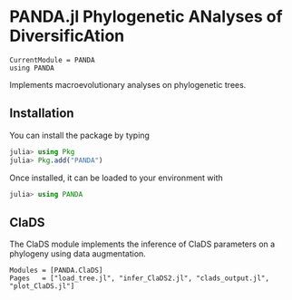 # PANDA.jl    Phylogenetic ANalyses of DiversificAtion

```@meta
CurrentModule = PANDA
using PANDA
```

Implements macroevolutionary analyses on phylogenetic trees.

## Installation

You can install the package by typing

```julia
julia> using Pkg
julia> Pkg.add("PANDA")
```

Once installed, it can be loaded to your environment with

```julia
julia> using PANDA
```

## ClaDS

The ClaDS module implements the inference of ClaDS parameters on a phylogeny using data augmentation.

```@autodocs
Modules = [PANDA.ClaDS]
Pages   = ["load_tree.jl", "infer_ClaDS2.jl", "clads_output.jl", "plot_ClaDS.jl"]
```
